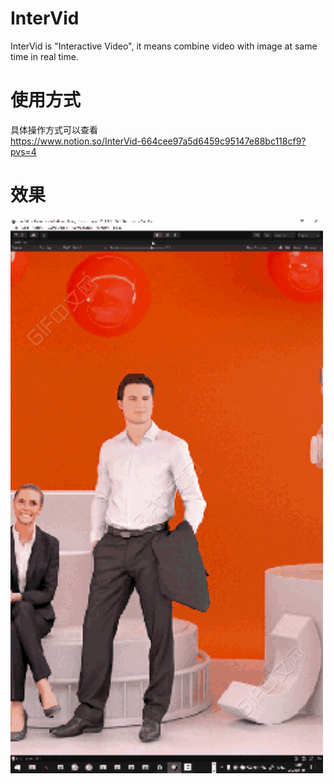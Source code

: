 # InterVid
InterVid is "Interactive Video", it means combine video with image at same time in real time.

# 使用方式
具体操作方式可以查看<br>
https://www.notion.so/InterVid-664cee97a5d6459c95147e88bc118cf9?pvs=4

# 效果
![image](https://github.com/Hanleon/InterVid/blob/main/demo.gif)
